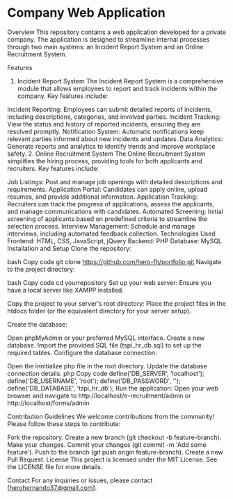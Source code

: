 # Company Web Application
Overview
This repository contains a web application developed for a private company. The application is designed to streamline internal processes through two main systems: an Incident Report System and an Online Recruitment System.

Features
1. Incident Report System
The Incident Report System is a comprehensive module that allows employees to report and track incidents within the company. Key features include:

Incident Reporting: Employees can submit detailed reports of incidents, including descriptions, categories, and involved parties.
Incident Tracking: View the status and history of reported incidents, ensuring they are resolved promptly.
Notification System: Automatic notifications keep relevant parties informed about new incidents and updates.
Data Analytics: Generate reports and analytics to identify trends and improve workplace safety.
2. Online Recruitment System
The Online Recruitment System simplifies the hiring process, providing tools for both applicants and recruiters. Key features include:

Job Listings: Post and manage job openings with detailed descriptions and requirements.
Application Portal: Candidates can apply online, upload resumes, and provide additional information.
Application Tracking: Recruiters can track the progress of applications, assess the applicants, and manage communications with candidates.
Automated Screening: Initial screening of applicants based on predefined criteria to streamline the selection process.
Interview Management: Schedule and manage interviews, including automated feedback collection.
Technologies Used
Frontend: HTML, CSS, JavaScript, jQuery
Backend: PHP
Database: MySQL
Installation and Setup
Clone the repository:

bash
Copy code
git clone https://github.com/hero-fh/portfolio.git
Navigate to the project directory:

bash
Copy code
cd yourrepository
Set up your web server: Ensure you have a local server like XAMPP installed.

Copy the project to your server's root directory:
Place the project files in the htdocs folder (or the equivalent directory for your server setup).

Create the database:

Open phpMyAdmin or your preferred MySQL interface.
Create a new database.
Import the provided SQL file (tspi_hr_db.sql) to set up the required tables.
Configure the database connection:

Open the innitialize.php file in the root directory.
Update the database connection details:
php
Copy code
define('DB_SERVER', 'localhost');
define('DB_USERNAME', 'root');
define('DB_PASSWORD', '');
define('DB_DATABASE', 'tspi_hr_db');
Run the application:
Open your web browser and navigate to http://localhost/e-recruitment/admin or http://localhost/forms/admin

Contribution Guidelines
We welcome contributions from the community! Please follow these steps to contribute:

Fork the repository.
Create a new branch (git checkout -b feature-branch).
Make your changes.
Commit your changes (git commit -m 'Add some feature').
Push to the branch (git push origin feature-branch).
Create a new Pull Request.
License
This project is licensed under the MIT License. See the LICENSE file for more details.

Contact
For any inquiries or issues, please contact [herohernando37@gmail.com].
